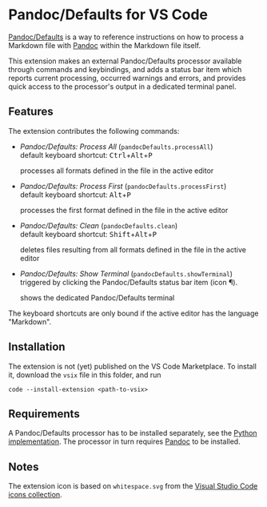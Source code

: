 # Pandoc/Defaults for VS Code

[Pandoc/Defaults](https://github.com/allefeld/pandoc-defaults) is a way to reference instructions on how to process a Markdown file with [Pandoc](https://pandoc.org/) within the Markdown file itself.

This extension makes an external Pandoc/Defaults processor available through commands and keybindings, and adds a status bar item which reports current processing, occurred warnings and errors, and provides quick access to the processor's output in a dedicated terminal panel.


## Features

The extension contributes the following commands:

-   *Pandoc/Defaults: Process All* (`pandocDefaults.processAll`)\
    default keyboard shortcut: <kbd>Ctrl</kbd>+<kbd>Alt</kbd>+<kbd>P</kbd>

    processes all formats defined in the file in the active editor

-   *Pandoc/Defaults: Process First* (`pandocDefaults.processFirst`)\
    default keyboard shortcut: <kbd>Alt</kbd>+<kbd>P</kbd>

    processes the first format defined in the file in the active editor

-   *Pandoc/Defaults: Clean* (`pandocDefaults.clean`)\
    default keyboard shortcut: <kbd>Shift</kbd>+<kbd>Alt</kbd>+<kbd>P</kbd>

    deletes files resulting from all formats defined in the file in the active editor

-   *Pandoc/Defaults: Show Terminal* (`pandocDefaults.showTerminal`)\
    triggered by clicking the Pandoc/Defaults status bar item (icon ¶).

    shows the dedicated Pandoc/Defaults terminal

The keyboard shortcuts are only bound if the active editor has the language "Markdown".


## Installation

The extension is not (yet) published on the VS Code Marketplace. To install it, download the `vsix` file in this folder, and run

````
code --install-extension <path-to-vsix>
````


## Requirements

A Pandoc/Defaults processor has to be installed separately, see the [Python implementation](https://github.com/allefeld/pandoc-defaults/tree/main/python). The processor in turn requires [Pandoc](https://pandoc.org/installing.html) to be installed.

## Notes

The extension icon is based on `whitespace.svg` from the [Visual Studio Code icons collection](https://github.com/microsoft/vscode-codicons).

